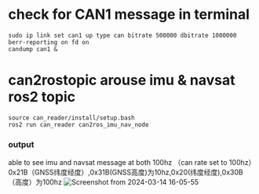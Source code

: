 # check for CAN1 message in terminal
```
sudo ip link set can1 up type can bitrate 500000 dbitrate 1000000 berr-reporting on fd on
candump can1 &
```

# can2rostopic arouse imu & navsat ros2 topic
```
source can_reader/install/setup.bash
ros2 run can_reader can2ros_imu_nav_node
```
### output
able to see imu and navsat message at both 100hz （can rate set to 100hz）
0x21B（GNSS纬度经度）,0x31B(GNSS高度)为10hz,0x20(纬度经度),0x30B（高度）为100hz
![Screenshot from 2024-03-14 16-05-55](https://github.com/countsp/domain_controller/assets/102967883/e7f3b008-fdb7-4595-9015-eb738f51e48f)
